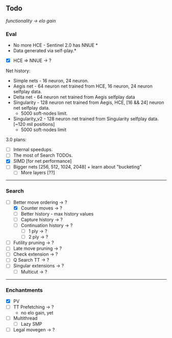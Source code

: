 ## Todo

*functionality -> elo gain*

### Eval

* No more HCE - Sentinel 2.0 has NNUE *
* Data generated via self-play.*

- [X] HCE => NNUE -> ?

Net history:
- Simple nets - 16 neuron, 24 neuron.
- Aegis net - 64 neuron net trained from HCE, 16 neuron, 24 neuron selfplay data.
- Delta net - 64 neuron net trained from Aegis selfplay data
- Singularity - 128 neuron net trained from Aegis, HCE, [16 && 24] neuron net selfplay data.
  - 5000 soft-nodes limit.
- Singularity_v2 - 128 neuron net trained from Singularity selfplay data. [~120 mil positions]
  - 5000 soft-nodes limit

3.0 plans:
- [ ] Internal speedups.
- [ ] The most of Search TODOs.
- [X] SIMD [for net performance]
- [ ] Bigger nets [256, 512, 1024, 2048] + learn about "bucketing"
    - [ ] More layers [??]

------

### Search
- [ ] Better move ordering -> ?
    - [X] Counter moves -> ?
    - [ ] Better history - max history values
    - [ ] Capture history -> ?
    - [ ] Continuation history -> ?
        - [ ] 1 ply -> ?
        - [ ] 2 ply -> ?
- [ ] Futility pruning -> ?
- [ ] Late move pruning -> ?
- [ ] Check extension -> ?
- [ ] Q Search TT -> ?
- [ ] Singular extensions -> ?
    - [ ] Multicut -> ?

------

### Enchantments
- [x] PV
- [ ] TT Prefetching -> ? 
  - no elo gain, yet
- [ ] Multithread
    - [ ] Lazy SMP
- [ ] Legal movegen -> ?
